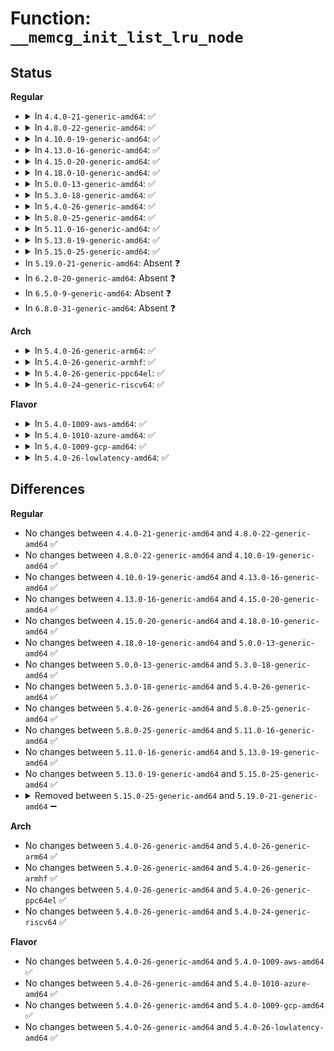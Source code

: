 # Function: <code>__memcg_init_list_lru_node</code>

## Status
<b>Regular</b>
<ul>
<li>
<details>
<summary>In <code>4.4.0-21-generic-amd64</code>: ✅</summary>

```c
int __memcg_init_list_lru_node(struct list_lru_memcg * memcg_lrus, int begin, int end)
```

```json
{
  "name": "__memcg_init_list_lru_node",
  "collision_type": "Unique Static",
  "inline_type": "No",
  "funcs": [
    {
      "addr": 18446744071580651504,
      "name": "__memcg_init_list_lru_node",
      "external": false,
      "loc": "mm/list_lru.c:305",
      "file": "mm/list_lru.c",
      "inline": "seen, unknown",
      "caller_inline": [],
      "caller_func": [
        "mm/list_lru.c:__list_lru_init",
        "mm/list_lru.c:memcg_update_all_list_lrus"
      ]
    }
  ],
  "symbols": [
    {
      "addr": 18446744071580651504,
      "name": "__memcg_init_list_lru_node",
      "section": ".text",
      "bind": "STB_LOCAL",
      "size": 153
    }
  ]
}
```
</details>
</li>
<li>
<details>
<summary>In <code>4.8.0-22-generic-amd64</code>: ✅</summary>

```c
int __memcg_init_list_lru_node(struct list_lru_memcg * memcg_lrus, int begin, int end)
```

```json
{
  "name": "__memcg_init_list_lru_node",
  "collision_type": "Unique Static",
  "inline_type": "No",
  "funcs": [
    {
      "addr": 18446744071580758704,
      "name": "__memcg_init_list_lru_node",
      "external": false,
      "loc": "mm/list_lru.c:305",
      "file": "mm/list_lru.c",
      "inline": "seen, unknown",
      "caller_inline": [],
      "caller_func": [
        "mm/list_lru.c:__list_lru_init",
        "mm/list_lru.c:memcg_update_all_list_lrus"
      ]
    }
  ],
  "symbols": [
    {
      "addr": 18446744071580758704,
      "name": "__memcg_init_list_lru_node",
      "section": ".text",
      "bind": "STB_LOCAL",
      "size": 209
    }
  ]
}
```
</details>
</li>
<li>
<details>
<summary>In <code>4.10.0-19-generic-amd64</code>: ✅</summary>

```c
int __memcg_init_list_lru_node(struct list_lru_memcg * memcg_lrus, int begin, int end)
```

```json
{
  "name": "__memcg_init_list_lru_node",
  "collision_type": "Unique Static",
  "inline_type": "No",
  "funcs": [
    {
      "addr": 18446744071580823904,
      "name": "__memcg_init_list_lru_node",
      "external": false,
      "loc": "mm/list_lru.c:305",
      "file": "mm/list_lru.c",
      "inline": "seen, unknown",
      "caller_inline": [],
      "caller_func": [
        "mm/list_lru.c:__list_lru_init",
        "mm/list_lru.c:memcg_update_all_list_lrus"
      ]
    }
  ],
  "symbols": [
    {
      "addr": 18446744071580823904,
      "name": "__memcg_init_list_lru_node",
      "section": ".text",
      "bind": "STB_LOCAL",
      "size": 209
    }
  ]
}
```
</details>
</li>
<li>
<details>
<summary>In <code>4.13.0-16-generic-amd64</code>: ✅</summary>

```c
int __memcg_init_list_lru_node(struct list_lru_memcg * memcg_lrus, int begin, int end)
```

```json
{
  "name": "__memcg_init_list_lru_node",
  "collision_type": "Unique Static",
  "inline_type": "No",
  "funcs": [
    {
      "addr": 18446744071580866096,
      "name": "__memcg_init_list_lru_node",
      "external": false,
      "loc": "mm/list_lru.c:303",
      "file": "mm/list_lru.c",
      "inline": "seen, unknown",
      "caller_inline": [],
      "caller_func": [
        "mm/list_lru.c:__list_lru_init",
        "mm/list_lru.c:memcg_update_all_list_lrus"
      ]
    }
  ],
  "symbols": [
    {
      "addr": 18446744071580866096,
      "name": "__memcg_init_list_lru_node",
      "section": ".text",
      "bind": "STB_LOCAL",
      "size": 208
    }
  ]
}
```
</details>
</li>
<li>
<details>
<summary>In <code>4.15.0-20-generic-amd64</code>: ✅</summary>

```c
int __memcg_init_list_lru_node(struct list_lru_memcg * memcg_lrus, int begin, int end)
```

```json
{
  "name": "__memcg_init_list_lru_node",
  "collision_type": "Unique Static",
  "inline_type": "No",
  "funcs": [
    {
      "addr": 18446744071580957312,
      "name": "__memcg_init_list_lru_node",
      "external": false,
      "loc": "mm/list_lru.c:304",
      "file": "mm/list_lru.c",
      "inline": "seen, unknown",
      "caller_inline": [],
      "caller_func": [
        "mm/list_lru.c:__list_lru_init",
        "mm/list_lru.c:memcg_update_all_list_lrus"
      ]
    }
  ],
  "symbols": [
    {
      "addr": 18446744071580957312,
      "name": "__memcg_init_list_lru_node",
      "section": ".text",
      "bind": "STB_LOCAL",
      "size": 208
    }
  ]
}
```
</details>
</li>
<li>
<details>
<summary>In <code>4.18.0-10-generic-amd64</code>: ✅</summary>

```c
int __memcg_init_list_lru_node(struct list_lru_memcg * memcg_lrus, int begin, int end)
```

```json
{
  "name": "__memcg_init_list_lru_node",
  "collision_type": "Unique Static",
  "inline_type": "No",
  "funcs": [
    {
      "addr": 18446744071581091440,
      "name": "__memcg_init_list_lru_node",
      "external": false,
      "loc": "mm/list_lru.c:305",
      "file": "mm/list_lru.c",
      "inline": "seen, unknown",
      "caller_inline": [],
      "caller_func": [
        "mm/list_lru.c:__list_lru_init",
        "mm/list_lru.c:memcg_update_all_list_lrus"
      ]
    }
  ],
  "symbols": [
    {
      "addr": 18446744071581091440,
      "name": "__memcg_init_list_lru_node",
      "section": ".text",
      "bind": "STB_LOCAL",
      "size": 210
    }
  ]
}
```
</details>
</li>
<li>
<details>
<summary>In <code>5.0.0-13-generic-amd64</code>: ✅</summary>

```c
int __memcg_init_list_lru_node(struct list_lru_memcg * memcg_lrus, int begin, int end)
```

```json
{
  "name": "__memcg_init_list_lru_node",
  "collision_type": "Unique Static",
  "inline_type": "No",
  "funcs": [
    {
      "addr": 18446744071581169632,
      "name": "__memcg_init_list_lru_node",
      "external": false,
      "loc": "mm/list_lru.c:343",
      "file": "mm/list_lru.c",
      "inline": "seen, unknown",
      "caller_inline": [],
      "caller_func": [
        "mm/list_lru.c:__list_lru_init",
        "mm/list_lru.c:memcg_update_all_list_lrus"
      ]
    }
  ],
  "symbols": [
    {
      "addr": 18446744071581169632,
      "name": "__memcg_init_list_lru_node",
      "section": ".text",
      "bind": "STB_LOCAL",
      "size": 210
    }
  ]
}
```
</details>
</li>
<li>
<details>
<summary>In <code>5.3.0-18-generic-amd64</code>: ✅</summary>

```c
int __memcg_init_list_lru_node(struct list_lru_memcg * memcg_lrus, int begin, int end)
```

```json
{
  "name": "__memcg_init_list_lru_node",
  "collision_type": "Unique Static",
  "inline_type": "No",
  "funcs": [
    {
      "addr": 18446744071581240704,
      "name": "__memcg_init_list_lru_node",
      "external": false,
      "loc": "mm/list_lru.c:341",
      "file": "mm/list_lru.c",
      "inline": "seen, unknown",
      "caller_inline": [],
      "caller_func": [
        "mm/list_lru.c:__list_lru_init",
        "mm/list_lru.c:memcg_update_all_list_lrus"
      ]
    }
  ],
  "symbols": [
    {
      "addr": 18446744071581240704,
      "name": "__memcg_init_list_lru_node",
      "section": ".text",
      "bind": "STB_LOCAL",
      "size": 181
    }
  ]
}
```
</details>
</li>
<li>
<details>
<summary>In <code>5.4.0-26-generic-amd64</code>: ✅</summary>

```c
int __memcg_init_list_lru_node(struct list_lru_memcg * memcg_lrus, int begin, int end)
```

```json
{
  "name": "__memcg_init_list_lru_node",
  "collision_type": "Unique Static",
  "inline_type": "No",
  "funcs": [
    {
      "addr": 18446744071581299152,
      "name": "__memcg_init_list_lru_node",
      "external": false,
      "loc": "mm/list_lru.c:341",
      "file": "mm/list_lru.c",
      "inline": "seen, unknown",
      "caller_inline": [],
      "caller_func": [
        "mm/list_lru.c:__list_lru_init",
        "mm/list_lru.c:memcg_update_all_list_lrus"
      ]
    }
  ],
  "symbols": [
    {
      "addr": 18446744071581299152,
      "name": "__memcg_init_list_lru_node",
      "section": ".text",
      "bind": "STB_LOCAL",
      "size": 181
    }
  ]
}
```
</details>
</li>
<li>
<details>
<summary>In <code>5.8.0-25-generic-amd64</code>: ✅</summary>

```c
int __memcg_init_list_lru_node(struct list_lru_memcg * memcg_lrus, int begin, int end)
```

```json
{
  "name": "__memcg_init_list_lru_node",
  "collision_type": "Unique Static",
  "inline_type": "No",
  "funcs": [
    {
      "addr": 18446744071581489360,
      "name": "__memcg_init_list_lru_node",
      "external": false,
      "loc": "mm/list_lru.c:331",
      "file": "mm/list_lru.c",
      "inline": "seen, unknown",
      "caller_inline": [],
      "caller_func": [
        "mm/list_lru.c:__list_lru_init",
        "mm/list_lru.c:memcg_update_list_lru_node"
      ]
    }
  ],
  "symbols": [
    {
      "addr": 18446744071581489360,
      "name": "__memcg_init_list_lru_node",
      "section": ".text",
      "bind": "STB_LOCAL",
      "size": 181
    }
  ]
}
```
</details>
</li>
<li>
<details>
<summary>In <code>5.11.0-16-generic-amd64</code>: ✅</summary>

```c
int __memcg_init_list_lru_node(struct list_lru_memcg * memcg_lrus, int begin, int end)
```

```json
{
  "name": "__memcg_init_list_lru_node",
  "collision_type": "Unique Static",
  "inline_type": "No",
  "funcs": [
    {
      "addr": 18446744071581531024,
      "name": "__memcg_init_list_lru_node",
      "external": false,
      "loc": "mm/list_lru.c:331",
      "file": "mm/list_lru.c",
      "inline": "seen, unknown",
      "caller_inline": [],
      "caller_func": [
        "mm/list_lru.c:__list_lru_init",
        "mm/list_lru.c:memcg_update_list_lru_node"
      ]
    }
  ],
  "symbols": [
    {
      "addr": 18446744071581531024,
      "name": "__memcg_init_list_lru_node",
      "section": ".text",
      "bind": "STB_LOCAL",
      "size": 181
    }
  ]
}
```
</details>
</li>
<li>
<details>
<summary>In <code>5.13.0-19-generic-amd64</code>: ✅</summary>

```c
int __memcg_init_list_lru_node(struct list_lru_memcg * memcg_lrus, int begin, int end)
```

```json
{
  "name": "__memcg_init_list_lru_node",
  "collision_type": "Unique Static",
  "inline_type": "No",
  "funcs": [
    {
      "addr": 18446744071581553120,
      "name": "__memcg_init_list_lru_node",
      "external": false,
      "loc": "mm/list_lru.c:331",
      "file": "mm/list_lru.c",
      "inline": "seen, unknown",
      "caller_inline": [],
      "caller_func": [
        "mm/list_lru.c:__list_lru_init",
        "mm/list_lru.c:memcg_update_all_list_lrus"
      ]
    }
  ],
  "symbols": [
    {
      "addr": 18446744071581553120,
      "name": "__memcg_init_list_lru_node",
      "section": ".text",
      "bind": "STB_LOCAL",
      "size": 180
    }
  ]
}
```
</details>
</li>
<li>
<details>
<summary>In <code>5.15.0-25-generic-amd64</code>: ✅</summary>

```c
int __memcg_init_list_lru_node(struct list_lru_memcg * memcg_lrus, int begin, int end)
```

```json
{
  "name": "__memcg_init_list_lru_node",
  "collision_type": "Unique Static",
  "inline_type": "No",
  "funcs": [
    {
      "addr": 18446744071581816896,
      "name": "__memcg_init_list_lru_node",
      "external": false,
      "loc": "mm/list_lru.c:331",
      "file": "mm/list_lru.c",
      "inline": "seen, unknown",
      "caller_inline": [],
      "caller_func": [
        "mm/list_lru.c:__list_lru_init",
        "mm/list_lru.c:memcg_update_all_list_lrus"
      ]
    }
  ],
  "symbols": [
    {
      "addr": 18446744071581816896,
      "name": "__memcg_init_list_lru_node",
      "section": ".text",
      "bind": "STB_LOCAL",
      "size": 180
    }
  ]
}
```
</details>
</li>
<li>
In <code>5.19.0-21-generic-amd64</code>: Absent ❓
</li>
<li>
In <code>6.2.0-20-generic-amd64</code>: Absent ❓
</li>
<li>
In <code>6.5.0-9-generic-amd64</code>: Absent ❓
</li>
<li>
In <code>6.8.0-31-generic-amd64</code>: Absent ❓
</li>
</ul>
<b>Arch</b>
<ul>
<li>
<details>
<summary>In <code>5.4.0-26-generic-arm64</code>: ✅</summary>

```c
int __memcg_init_list_lru_node(struct list_lru_memcg * memcg_lrus, int begin, int end)
```

```json
{
  "name": "__memcg_init_list_lru_node",
  "collision_type": "Unique Static",
  "inline_type": "No",
  "funcs": [
    {
      "addr": 18446603336492706880,
      "name": "__memcg_init_list_lru_node",
      "external": false,
      "loc": "mm/list_lru.c:341",
      "file": "mm/list_lru.c",
      "inline": "seen, unknown",
      "caller_inline": [],
      "caller_func": [
        "mm/list_lru.c:__list_lru_init",
        "mm/list_lru.c:memcg_update_all_list_lrus"
      ]
    }
  ],
  "symbols": [
    {
      "addr": 18446603336492706880,
      "name": "__memcg_init_list_lru_node",
      "section": ".text",
      "bind": "STB_LOCAL",
      "size": 208
    }
  ]
}
```
</details>
</li>
<li>
<details>
<summary>In <code>5.4.0-26-generic-armhf</code>: ✅</summary>

```c
int __memcg_init_list_lru_node(struct list_lru_memcg * memcg_lrus, int begin, int end)
```

```json
{
  "name": "__memcg_init_list_lru_node",
  "collision_type": "Unique Static",
  "inline_type": "No",
  "funcs": [
    {
      "addr": 3226545272,
      "name": "__memcg_init_list_lru_node",
      "external": false,
      "loc": "mm/list_lru.c:341",
      "file": "mm/list_lru.c",
      "inline": "seen, unknown",
      "caller_inline": [],
      "caller_func": [
        "mm/list_lru.c:__list_lru_init",
        "mm/list_lru.c:memcg_update_all_list_lrus"
      ]
    }
  ],
  "symbols": [
    {
      "addr": 3226545272,
      "name": "__memcg_init_list_lru_node",
      "section": ".text",
      "bind": "STB_LOCAL",
      "size": 156
    }
  ]
}
```
</details>
</li>
<li>
<details>
<summary>In <code>5.4.0-26-generic-ppc64el</code>: ✅</summary>

```c
int __memcg_init_list_lru_node(struct list_lru_memcg * memcg_lrus, int begin, int end)
```

```json
{
  "name": "__memcg_init_list_lru_node",
  "collision_type": "Unique Static",
  "inline_type": "No",
  "funcs": [
    {
      "addr": 13835058055286042976,
      "name": "__memcg_init_list_lru_node",
      "external": false,
      "loc": "mm/list_lru.c:341",
      "file": "mm/list_lru.c",
      "inline": "seen, unknown",
      "caller_inline": [],
      "caller_func": [
        "mm/list_lru.c:__list_lru_init",
        "mm/list_lru.c:memcg_update_all_list_lrus"
      ]
    }
  ],
  "symbols": [
    {
      "addr": 13835058055286042976,
      "name": "__memcg_init_list_lru_node",
      "section": ".text",
      "bind": "STB_LOCAL",
      "size": 296
    }
  ]
}
```
</details>
</li>
<li>
<details>
<summary>In <code>5.4.0-24-generic-riscv64</code>: ✅</summary>

```c
int __memcg_init_list_lru_node(struct list_lru_memcg * memcg_lrus, int begin, int end)
```

```json
{
  "name": "__memcg_init_list_lru_node",
  "collision_type": "Unique Static",
  "inline_type": "No",
  "funcs": [
    {
      "addr": 18446743936272706564,
      "name": "__memcg_init_list_lru_node",
      "external": false,
      "loc": "mm/list_lru.c:341",
      "file": "mm/list_lru.c",
      "inline": "seen, unknown",
      "caller_inline": [],
      "caller_func": [
        "mm/list_lru.c:__list_lru_init",
        "mm/list_lru.c:memcg_update_all_list_lrus"
      ]
    }
  ],
  "symbols": [
    {
      "addr": 18446743936272706564,
      "name": "__memcg_init_list_lru_node",
      "section": ".text",
      "bind": "STB_LOCAL",
      "size": 178
    }
  ]
}
```
</details>
</li>
</ul>
<b>Flavor</b>
<ul>
<li>
<details>
<summary>In <code>5.4.0-1009-aws-amd64</code>: ✅</summary>

```c
int __memcg_init_list_lru_node(struct list_lru_memcg * memcg_lrus, int begin, int end)
```

```json
{
  "name": "__memcg_init_list_lru_node",
  "collision_type": "Unique Static",
  "inline_type": "No",
  "funcs": [
    {
      "addr": 18446744071581268000,
      "name": "__memcg_init_list_lru_node",
      "external": false,
      "loc": "mm/list_lru.c:341",
      "file": "mm/list_lru.c",
      "inline": "seen, unknown",
      "caller_inline": [],
      "caller_func": [
        "mm/list_lru.c:__list_lru_init",
        "mm/list_lru.c:memcg_update_all_list_lrus"
      ]
    }
  ],
  "symbols": [
    {
      "addr": 18446744071581268000,
      "name": "__memcg_init_list_lru_node",
      "section": ".text",
      "bind": "STB_LOCAL",
      "size": 181
    }
  ]
}
```
</details>
</li>
<li>
<details>
<summary>In <code>5.4.0-1010-azure-amd64</code>: ✅</summary>

```c
int __memcg_init_list_lru_node(struct list_lru_memcg * memcg_lrus, int begin, int end)
```

```json
{
  "name": "__memcg_init_list_lru_node",
  "collision_type": "Unique Static",
  "inline_type": "No",
  "funcs": [
    {
      "addr": 18446744071581214656,
      "name": "__memcg_init_list_lru_node",
      "external": false,
      "loc": "mm/list_lru.c:341",
      "file": "mm/list_lru.c",
      "inline": "seen, unknown",
      "caller_inline": [],
      "caller_func": [
        "mm/list_lru.c:__list_lru_init",
        "mm/list_lru.c:memcg_update_all_list_lrus"
      ]
    }
  ],
  "symbols": [
    {
      "addr": 18446744071581214656,
      "name": "__memcg_init_list_lru_node",
      "section": ".text",
      "bind": "STB_LOCAL",
      "size": 181
    }
  ]
}
```
</details>
</li>
<li>
<details>
<summary>In <code>5.4.0-1009-gcp-amd64</code>: ✅</summary>

```c
int __memcg_init_list_lru_node(struct list_lru_memcg * memcg_lrus, int begin, int end)
```

```json
{
  "name": "__memcg_init_list_lru_node",
  "collision_type": "Unique Static",
  "inline_type": "No",
  "funcs": [
    {
      "addr": 18446744071581259200,
      "name": "__memcg_init_list_lru_node",
      "external": false,
      "loc": "mm/list_lru.c:341",
      "file": "mm/list_lru.c",
      "inline": "seen, unknown",
      "caller_inline": [],
      "caller_func": [
        "mm/list_lru.c:__list_lru_init",
        "mm/list_lru.c:memcg_update_all_list_lrus"
      ]
    }
  ],
  "symbols": [
    {
      "addr": 18446744071581259200,
      "name": "__memcg_init_list_lru_node",
      "section": ".text",
      "bind": "STB_LOCAL",
      "size": 181
    }
  ]
}
```
</details>
</li>
<li>
<details>
<summary>In <code>5.4.0-26-lowlatency-amd64</code>: ✅</summary>

```c
int __memcg_init_list_lru_node(struct list_lru_memcg * memcg_lrus, int begin, int end)
```

```json
{
  "name": "__memcg_init_list_lru_node",
  "collision_type": "Unique Static",
  "inline_type": "No",
  "funcs": [
    {
      "addr": 18446744071581323904,
      "name": "__memcg_init_list_lru_node",
      "external": false,
      "loc": "mm/list_lru.c:341",
      "file": "mm/list_lru.c",
      "inline": "seen, unknown",
      "caller_inline": [],
      "caller_func": [
        "mm/list_lru.c:__list_lru_init",
        "mm/list_lru.c:memcg_update_all_list_lrus"
      ]
    }
  ],
  "symbols": [
    {
      "addr": 18446744071581323904,
      "name": "__memcg_init_list_lru_node",
      "section": ".text",
      "bind": "STB_LOCAL",
      "size": 181
    }
  ]
}
```
</details>
</li>
</ul>

## Differences
<b>Regular</b>
<ul>
<li>
No changes between <code>4.4.0-21-generic-amd64</code> and <code>4.8.0-22-generic-amd64</code> ✅
</li>
<li>
No changes between <code>4.8.0-22-generic-amd64</code> and <code>4.10.0-19-generic-amd64</code> ✅
</li>
<li>
No changes between <code>4.10.0-19-generic-amd64</code> and <code>4.13.0-16-generic-amd64</code> ✅
</li>
<li>
No changes between <code>4.13.0-16-generic-amd64</code> and <code>4.15.0-20-generic-amd64</code> ✅
</li>
<li>
No changes between <code>4.15.0-20-generic-amd64</code> and <code>4.18.0-10-generic-amd64</code> ✅
</li>
<li>
No changes between <code>4.18.0-10-generic-amd64</code> and <code>5.0.0-13-generic-amd64</code> ✅
</li>
<li>
No changes between <code>5.0.0-13-generic-amd64</code> and <code>5.3.0-18-generic-amd64</code> ✅
</li>
<li>
No changes between <code>5.3.0-18-generic-amd64</code> and <code>5.4.0-26-generic-amd64</code> ✅
</li>
<li>
No changes between <code>5.4.0-26-generic-amd64</code> and <code>5.8.0-25-generic-amd64</code> ✅
</li>
<li>
No changes between <code>5.8.0-25-generic-amd64</code> and <code>5.11.0-16-generic-amd64</code> ✅
</li>
<li>
No changes between <code>5.11.0-16-generic-amd64</code> and <code>5.13.0-19-generic-amd64</code> ✅
</li>
<li>
No changes between <code>5.13.0-19-generic-amd64</code> and <code>5.15.0-25-generic-amd64</code> ✅
</li>
<li>
<details>
<summary>Removed between <code>5.15.0-25-generic-amd64</code> and <code>5.19.0-21-generic-amd64</code> ➖</summary>

```c
int __memcg_init_list_lru_node(struct list_lru_memcg * memcg_lrus, int begin, int end)
```
</details>
</li>
</ul>
<b>Arch</b>
<ul>
<li>
No changes between <code>5.4.0-26-generic-amd64</code> and <code>5.4.0-26-generic-arm64</code> ✅
</li>
<li>
No changes between <code>5.4.0-26-generic-amd64</code> and <code>5.4.0-26-generic-armhf</code> ✅
</li>
<li>
No changes between <code>5.4.0-26-generic-amd64</code> and <code>5.4.0-26-generic-ppc64el</code> ✅
</li>
<li>
No changes between <code>5.4.0-26-generic-amd64</code> and <code>5.4.0-24-generic-riscv64</code> ✅
</li>
</ul>
<b>Flavor</b>
<ul>
<li>
No changes between <code>5.4.0-26-generic-amd64</code> and <code>5.4.0-1009-aws-amd64</code> ✅
</li>
<li>
No changes between <code>5.4.0-26-generic-amd64</code> and <code>5.4.0-1010-azure-amd64</code> ✅
</li>
<li>
No changes between <code>5.4.0-26-generic-amd64</code> and <code>5.4.0-1009-gcp-amd64</code> ✅
</li>
<li>
No changes between <code>5.4.0-26-generic-amd64</code> and <code>5.4.0-26-lowlatency-amd64</code> ✅
</li>
</ul>
